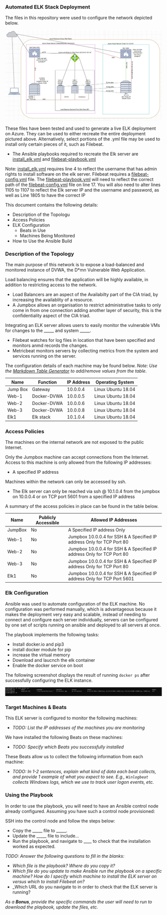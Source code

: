 ### Automated ELK Stack Deployment

The files in this repository were used to configure the network depicted below.

![Elk Stack Diagram](Images/ElkStack_Diagram.JPG)

These files have been tested and used to generate a live ELK deployment on Azure. They can be used to either recreate the entire deployment pictured above. Alternatively, select portions of the .yml file may be used to install only certain pieces of it, such as Filebeat.

  - The Ansible playbooks required to recreate the Elk server are [install_elk.yml](Ansible/roles/install-elk.yml) and [filebeat-playbook.yml](Ansible/roles/filebeat-playbook.yml)
  
  Note: [install_elk.yml](Ansible/roles/install-elk.yml) requires line 4 to reflect the username that has admin rights to install software on the elk server.
  Filebeat requires a [filebeat-config.yml](Ansible/roles/files/filebeat-config.yml) file. The [filebeat-playbook.yml](Ansible/roles/filebeat-playbook.yml) will need to reflect the correct path of the [filebeat-config.yml](Ansible/roles/files/filebeat-config.yml) file on line 17. You will also need to alter lines 1105 to 1107 to reflect the Elk server IP and the username and password, as well as Line 1805 to have the correct IP

This document contains the following details:
- Description of the Topologu
- Access Policies
- ELK Configuration
  - Beats in Use
  - Machines Being Monitored
- How to Use the Ansible Build


### Description of the Topology

The main purpose of this network is to expose a load-balanced and monitored instance of DVWA, the D*mn Vulnerable Web Application.

Load balancing ensures that the application will be highly available, in addition to restricting access to the network.
- Load Balancers are an aspect of the Availabilty part of the CIA triad, by increasing the availablity of a resource.
 - A Jumpbox allows an organisation to restrict administrative tasks to only come in from one connection adding another layer of security, this is the confidentiality aspect of the CIA triad.

Integrating an ELK server allows users to easily monitor the vulnerable VMs for changes to the _____ and system _____.
- Filebeat watches for log files in location that have been specified and monitors anmd records the changes.
- Metricbeat monitors servers by collecting metrics from the system and services running on the server.

The configuration details of each machine may be found below.
_Note: Use the [Markdown Table Generator](http://www.tablesgenerator.com/markdown_tables) to add/remove values from the table_.

| Name     | Function    | IP Address | Operating System   |
|----------|----------   |------------|------------------  |
| Jump Box | Gateway     | 10.0.0.4   | Linux Ubuntu 18.04 |
| Web-1    | Docker-DVWA | 10.0.0.5   | Linux Ubuntu 18.04 |
| Web-2    | Docker-DVWA | 10.0.0.6   | Linux Ubuntu 18.04 |
| Web-3    | Docker-DVWA | 10.0.0.8   | Linux Ubuntu 18.04 |
| Elk1     | Elk stack   | 10.1.0.4   | Linux Ubuntu 18.04 |  

### Access Policies

The machines on the internal network are not exposed to the public Internet. 

Only the Jumpbox machine can accept connections from the Internet. Access to this machine is only allowed from the following IP addresses:
- A specified IP address

Machines within the network can only be accessed by ssh.
- The Elk server can only be reached via ssh @ 10.1.0.4 from the jumpbox on 10.0.0.4 or on TCP port 5601 from a specified IP address

A summary of the access policies in place can be found in the table below.

| Name     | Publicly Accessible | Allowed IP Addresses                                                    |
|----------|---------------------|-------------------------------------------------------------------------|
| JumpBox  |    No               | A Specified IP address Only                                             |
| Web-1    |    No               | Jumpbox 10.0.0.4 for SSH & A Specified IP address Only for TCP Port 80  |
| Web-2    |    No               | Jumpbox 10.0.0.4 for SSH & A Specified IP address Only for TCP Port 80  |
| Web-3    |    No               | Jumpbox 10.0.0.4 for SSH & A Specified IP address Only for TCP Port 80  |
| Elk1     |    No               | Jumpbox 10.0.0.4 for SSH & A Specified IP address Only for TCP Port 5601|

### Elk Configuration

Ansible was used to automate configuration of the ELK machine. No configuration was performed manually, which is advantageous because it makes the deployment very easy and scalable, instead of needing to connect and configure each server individually, servers can be configured by one set of scripts running on ansible and deployed to all servers at once.


The playbook implements the following tasks:
- Install docker.io and pip3
- install docker module for pip
- increase the virtual memory 
- Download and laucnch the elk container 
- Enable the docker service on boot


The following screenshot displays the result of running `docker ps` after successfully configuring the ELK instance.

![Docker ps](Images/docker.png)

### Target Machines & Beats
This ELK server is configured to monitor the following machines:
- _TODO: List the IP addresses of the machines you are monitoring_

We have installed the following Beats on these machines:
- _TODO: Specify which Beats you successfully installed_

These Beats allow us to collect the following information from each machine:
- _TODO: In 1-2 sentences, explain what kind of data each beat collects, and provide 1 example of what you expect to see. E.g., `Winlogbeat` collects Windows logs, which we use to track user logon events, etc._

### Using the Playbook
In order to use the playbook, you will need to have an Ansible control node already configured. Assuming you have such a control node provisioned: 

SSH into the control node and follow the steps below:
- Copy the _____ file to _____.
- Update the _____ file to include...
- Run the playbook, and navigate to ____ to check that the installation worked as expected.

_TODO: Answer the following questions to fill in the blanks:_
- _Which file is the playbook? Where do you copy it?_
- _Which file do you update to make Ansible run the playbook on a specific machine? How do I specify which machine to install the ELK server on versus which to install Filebeat on?_
- _Which URL do you navigate to in order to check that the ELK server is running?

_As a **Bonus**, provide the specific commands the user will need to run to download the playbook, update the files, etc._